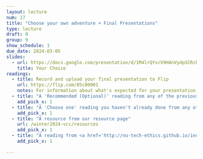 ```yaml
---
layout: lecture
num: 17
title: "Choose your own adventure + Final Presentations"
type: lecture
draft: 0
group: 9
show_schedule: 1
due_date: 2024-03-05
slides:
  - url: https://docs.google.com/presentation/d/1M4lrQYvcV9H4nVydpSCRcRuJL0tU28U4lLScGfa4Jx8/edit?usp=sharing
    title: Your Choice
readings:
  - title: Record and upload your final presentation to Flip
    url: https://flip.com/85c80001
    notes: For information about what's expected for your presentation, please refer to the <a href='assignments/final#ethics_iii-presentation-guidelines'>final project page</a>.
  - title: "A 'Recommended (Optional)' reading from any of the previous weeks"
    add_pick_x: 1
  - title: "A 'Choose one' reading you haven't already done from any of the previous weeks"
    add_pick_x: 1
  - title: "A resource from our resource page"
    url: /winter2024-vcc/resources
    add_pick_x: 1
  - title: "A reading from <a href='http://nu-tech-ethics.github.io/index/'>other iterations of the course </a> that you haven't already done"
    add_pick_x: 1
  
---    
```

